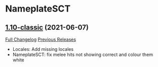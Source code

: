 # NameplateSCT

## [1.10-classic](https://github.com/Justw8/NameplateSCT/tree/1.10-classic) (2021-06-07)
[Full Changelog](https://github.com/Justw8/NameplateSCT/compare/1.9-classic...1.10-classic) [Previous Releases](https://github.com/Justw8/NameplateSCT/releases)

- Locales: Add missing locales  
- NameplateSCT: fix melee hits not showing correct and colour them white  

